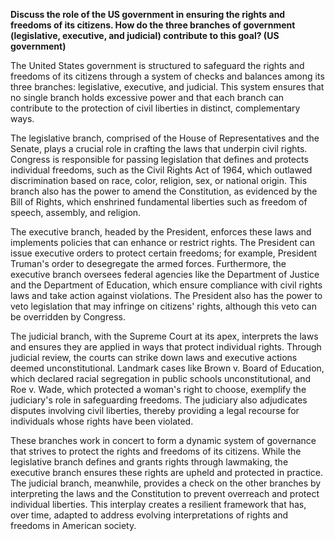 **Discuss the role of the US government in ensuring the rights and freedoms of its citizens. How do the three branches of government (legislative, executive, and judicial) contribute to this goal? (US government)**

The United States government is structured to safeguard the rights and freedoms of its citizens through a system of checks and balances among its three branches: legislative, executive, and judicial. This system ensures that no single branch holds excessive power and that each branch can contribute to the protection of civil liberties in distinct, complementary ways.

The legislative branch, comprised of the House of Representatives and the Senate, plays a crucial role in crafting the laws that underpin civil rights. Congress is responsible for passing legislation that defines and protects individual freedoms, such as the Civil Rights Act of 1964, which outlawed discrimination based on race, color, religion, sex, or national origin. This branch also has the power to amend the Constitution, as evidenced by the Bill of Rights, which enshrined fundamental liberties such as freedom of speech, assembly, and religion.

The executive branch, headed by the President, enforces these laws and implements policies that can enhance or restrict rights. The President can issue executive orders to protect certain freedoms; for example, President Truman's order to desegregate the armed forces. Furthermore, the executive branch oversees federal agencies like the Department of Justice and the Department of Education, which ensure compliance with civil rights laws and take action against violations. The President also has the power to veto legislation that may infringe on citizens' rights, although this veto can be overridden by Congress.

The judicial branch, with the Supreme Court at its apex, interprets the laws and ensures they are applied in ways that protect individual rights. Through judicial review, the courts can strike down laws and executive actions deemed unconstitutional. Landmark cases like Brown v. Board of Education, which declared racial segregation in public schools unconstitutional, and Roe v. Wade, which protected a woman's right to choose, exemplify the judiciary's role in safeguarding freedoms. The judiciary also adjudicates disputes involving civil liberties, thereby providing a legal recourse for individuals whose rights have been violated.

These branches work in concert to form a dynamic system of governance that strives to protect the rights and freedoms of its citizens. While the legislative branch defines and grants rights through lawmaking, the executive branch ensures these rights are upheld and protected in practice. The judicial branch, meanwhile, provides a check on the other branches by interpreting the laws and the Constitution to prevent overreach and protect individual liberties. This interplay creates a resilient framework that has, over time, adapted to address evolving interpretations of rights and freedoms in American society.
